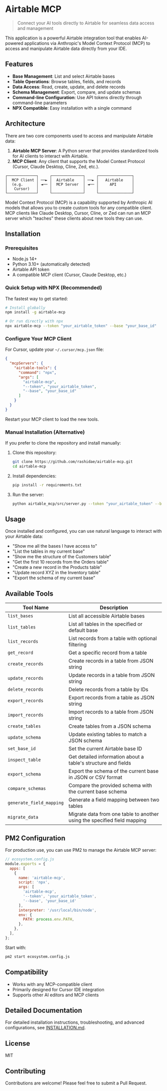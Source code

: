 # Airtable MCP

> Connect your AI tools directly to Airtable for seamless data access and management

This application is a powerful Airtable integration tool that enables AI-powered applications via Anthropic's Model Context Protocol (MCP) to access and manipulate Airtable data directly from your IDE.

## Features

- **Base Management**: List and select Airtable bases
- **Table Operations**: Browse tables, fields, and records
- **Data Access**: Read, create, update, and delete records
- **Schema Management**: Export, compare, and update schemas
- **Command-line Configuration**: Use API tokens directly through command-line parameters
- **NPX Compatible**: Easy installation with a single command

## Architecture

There are two core components used to access and manipulate Airtable data:

1. **Airtable MCP Server**: A Python server that provides standardized tools for AI clients to interact with Airtable.
2. **MCP Client**: Any client that supports the Model Context Protocol (Cursor, Claude Desktop, Cline, Zed, etc.).

```
┌─────────────┐     ┌──────────────┐     ┌───────────────┐
│  MCP Client │ ──► │  Airtable    │ ──► │   Airtable    │
│  (e.g.      │ ◄── │  MCP Server  │ ◄── │     API       │
│   Cursor)   │     │              │     │               │
└─────────────┘     └──────────────┘     └───────────────┘
```

Model Context Protocol (MCP) is a capability supported by Anthropic AI models that allows you to create custom tools for any compatible client. MCP clients like Claude Desktop, Cursor, Cline, or Zed can run an MCP server which "teaches" these clients about new tools they can use.

## Installation

### Prerequisites

- Node.js 14+
- Python 3.10+ (automatically detected)
- Airtable API token
- A compatible MCP client (Cursor, Claude Desktop, etc.)

### Quick Setup with NPX (Recommended)

The fastest way to get started:

```bash
# Install globally
npm install -g airtable-mcp

# Or run directly with npx
npx airtable-mcp --token "your_airtable_token" --base "your_base_id"
```

### Configure Your MCP Client

For Cursor, update your `~/.cursor/mcp.json` file:

```json
{
  "mcpServers": {
    "airtable-tools": {
      "command": "npx",
      "args": [
        "airtable-mcp",
        "--token", "your_airtable_token",
        "--base", "your_base_id"
      ]
    }
  }
}
```

Restart your MCP client to load the new tools.

### Manual Installation (Alternative)

If you prefer to clone the repository and install manually:

1. Clone this repository:
   ```bash
   git clone https://github.com/rashidae/airtable-mcp.git
   cd airtable-mcp
   ```

2. Install dependencies:
   ```bash
   pip install -r requirements.txt
   ```

3. Run the server:
   ```bash
   python airtable_mcp/src/server.py --token "your_airtable_token" --base "your_base_id"
   ```

## Usage

Once installed and configured, you can use natural language to interact with your Airtable data:

- "Show me all the bases I have access to"
- "List the tables in my current base"
- "Show me the structure of the Customers table"
- "Get the first 10 records from the Orders table"
- "Create a new record in the Products table"
- "Update record XYZ in the Inventory table"
- "Export the schema of my current base"

## Available Tools

| Tool Name | Description |
|-----------|-------------|
| `list_bases` | List all accessible Airtable bases |
| `list_tables` | List all tables in the specified or default base |
| `list_records` | List records from a table with optional filtering |
| `get_record` | Get a specific record from a table |
| `create_records` | Create records in a table from JSON string |
| `update_records` | Update records in a table from JSON string |
| `delete_records` | Delete records from a table by IDs |
| `export_records` | Export records from a table as JSON string |
| `import_records` | Import records to a table from JSON string |
| `create_tables` | Create tables from a JSON schema |
| `update_schema` | Update existing tables to match a JSON schema |
| `set_base_id` | Set the current Airtable base ID |
| `inspect_table` | Get detailed information about a table's structure and fields |
| `export_schema` | Export the schema of the current base in JSON or CSV format |
| `compare_schemas` | Compare the provided schema with the current base schema |
| `generate_field_mapping` | Generate a field mapping between two tables |
| `migrate_data` | Migrate data from one table to another using the specified field mapping |

## PM2 Configuration

For production use, you can use PM2 to manage the Airtable MCP server:

```javascript
// ecosystem.config.js
module.exports = {
  apps: [
    {
      name: 'airtable-mcp',
      script: 'npx',
      args: [
        'airtable-mcp',
        '--token', 'your_airtable_token',
        '--base', 'your_base_id'
      ],
      interpreter: '/usr/local/bin/node',
      env: {
        PATH: process.env.PATH,
      },
    },
  ],
};
```

Start with:
```bash
pm2 start ecosystem.config.js
```

## Compatibility

- Works with any MCP-compatible client
- Primarily designed for Cursor IDE integration
- Supports other AI editors and MCP clients

## Detailed Documentation

For detailed installation instructions, troubleshooting, and advanced configurations, see [INSTALLATION.md](INSTALLATION.md).

## License

MIT

## Contributing

Contributions are welcome! Please feel free to submit a Pull Request. 